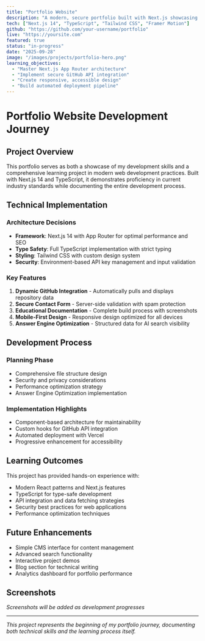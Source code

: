 ```yaml
---
title: "Portfolio Website"
description: "A modern, secure portfolio built with Next.js showcasing web development skills"
tech: ["Next.js 14", "TypeScript", "Tailwind CSS", "Framer Motion"]
github: "https://github.com/your-username/portfolio"
live: "https://yoursite.com"
featured: true
status: "in-progress"
date: "2025-09-28"
image: "/images/projects/portfolio-hero.png"
learning_objectives:
  - "Master Next.js App Router architecture"
  - "Implement secure GitHub API integration"
  - "Create responsive, accessible design"
  - "Build automated deployment pipeline"
---
```


# Portfolio Website Development Journey

## Project Overview

This portfolio serves as both a showcase of my development skills and a comprehensive learning project in modern web development practices. Built with Next.js 14 and TypeScript, it demonstrates proficiency in current industry standards while documenting the entire development process.

## Technical Implementation

### Architecture Decisions
- **Framework**: Next.js 14 with App Router for optimal performance and SEO
- **Type Safety**: Full TypeScript implementation with strict typing
- **Styling**: Tailwind CSS with custom design system
- **Security**: Environment-based API key management and input validation

### Key Features
1. **Dynamic GitHub Integration** - Automatically pulls and displays repository data
2. **Secure Contact Form** - Server-side validation with spam protection
3. **Educational Documentation** - Complete build process with screenshots
4. **Mobile-First Design** - Responsive design optimized for all devices
5. **Answer Engine Optimization** - Structured data for AI search visibility

## Development Process

### Planning Phase
- Comprehensive file structure design
- Security and privacy considerations
- Performance optimization strategy
- Answer Engine Optimization implementation

### Implementation Highlights
- Component-based architecture for maintainability
- Custom hooks for GitHub API integration
- Automated deployment with Vercel
- Progressive enhancement for accessibility

## Learning Outcomes

This project has provided hands-on experience with:
- Modern React patterns and Next.js features
- TypeScript for type-safe development
- API integration and data fetching strategies
- Security best practices for web applications
- Performance optimization techniques

## Future Enhancements

- Simple CMS interface for content management
- Advanced search functionality
- Interactive project demos
- Blog section for technical writing
- Analytics dashboard for portfolio performance

## Screenshots

*Screenshots will be added as development progresses*

---

*This project represents the beginning of my portfolio journey, documenting both technical skills and the learning process itself.*
